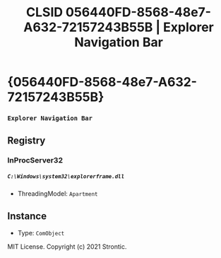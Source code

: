 ﻿---
title: "CLSID 056440FD-8568-48e7-A632-72157243B55B | Explorer Navigation Bar"
excerpt: What is COM-Object CLSID 056440FD-8568-48e7-A632-72157243B55B?
---

# {056440FD-8568-48e7-A632-72157243B55B}

### `Explorer Navigation Bar`

## Registry


### InProcServer32

##### `C:\Windows\system32\explorerframe.dll`
* ThreadingModel: `Apartment`

## Instance

* Type: `ComObject`

MIT License. Copyright (c) 2021 Strontic.


